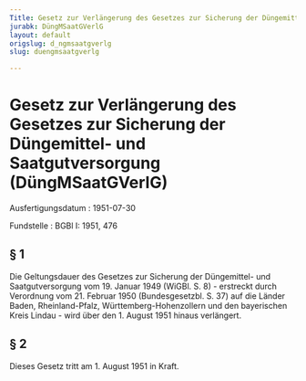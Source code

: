 ```yaml
---
Title: Gesetz zur Verlängerung des Gesetzes zur Sicherung der Düngemittel- und Saatgutversorgung
jurabk: DüngMSaatGVerlG
layout: default
origslug: d_ngmsaatgverlg
slug: duengmsaatgverlg

---
```


# Gesetz zur Verlängerung des Gesetzes zur Sicherung der Düngemittel- und Saatgutversorgung (DüngMSaatGVerlG)

Ausfertigungsdatum
:   1951-07-30

Fundstelle
:   BGBl I: 1951, 476



## § 1

Die Geltungsdauer des Gesetzes zur Sicherung der Düngemittel- und Saatgutversorgung vom 19. Januar 1949 (WiGBl. S. 8) - erstreckt durch Verordnung vom 21. Februar 1950 (Bundesgesetzbl. S. 37) auf die Länder Baden, Rheinland-Pfalz, Württemberg-Hohenzollern und den bayerischen Kreis Lindau - wird über den 1. August 1951 hinaus verlängert.


## § 2

Dieses Gesetz tritt am 1. August 1951 in Kraft.

